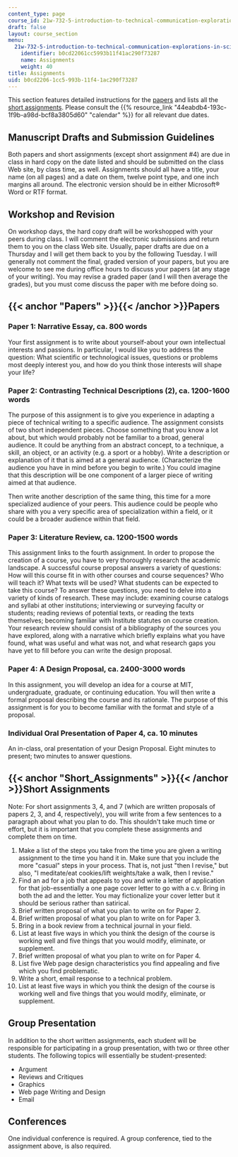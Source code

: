 ```yaml
---
content_type: page
course_id: 21w-732-5-introduction-to-technical-communication-explorations-in-scientific-and-technical-writing-fall-2006
draft: false
layout: course_section
menu:
  21w-732-5-introduction-to-technical-communication-explorations-in-scientific-and-technical-writing-fall-2006:
    identifier: b0cd22061cc5993b11f41ac290f73287
    name: Assignments
    weight: 40
title: Assignments
uid: b0cd2206-1cc5-993b-11f4-1ac290f73287
---
```

This section features detailed instructions for the [papers](#Papers) and lists all the [short assignments](#Short_Assignments). Please consult the {{% resource_link "44eabdb4-193c-1f9b-a98d-bcf8a3805d60" "calendar" %}} for all relevant due dates.

## Manuscript Drafts and Submission Guidelines

Both papers and short assignments (except short assignment #4) are due in class in hard copy on the date listed and should be submitted on the class Web site, by class time, as well. Assignments should all have a title, your name (on all pages) and a date on them, twelve point type, and one inch margins all around. The electronic version should be in either Microsoft® Word or RTF format.

## Workshop and Revision

On workshop days, the hard copy draft will be workshopped with your peers during class. I will comment the electronic submissions and return them to you on the class Web site. Usually, paper drafts are due on a Thursday and I will get them back to you by the following Tuesday. I will generally not comment the final, graded version of your papers, but you are welcome to see me during office hours to discuss your papers (at any stage of your writing). You may revise a graded paper (and I will then average the grades), but you must come discuss the paper with me before doing so.

## {{< anchor "Papers" >}}{{< /anchor >}}Papers

### Paper 1: Narrative Essay, ca. 800 words

Your first assignment is to write about yourself-about your own intellectual interests and passions. In particular, I would like you to address the question: What scientific or technological issues, questions or problems most deeply interest you, and how do you think those interests will shape your life?

### Paper 2: Contrasting Technical Descriptions (2), ca. 1200-1600 words

The purpose of this assignment is to give you experience in adapting a piece of technical writing to a specific audience. The assignment consists of two short independent pieces. Choose something that you know a lot about, but which would probably not be familiar to a broad, general audience. It could be anything from an abstract concept, to a technique, a skill, an object, or an activity (e.g. a sport or a hobby). Write a description or explanation of it that is aimed at a general audience. (Characterize the audience you have in mind before you begin to write.) You could imagine that this description will be one component of a larger piece of writing aimed at that audience.

Then write another description of the same thing, this time for a more specialized audience of your peers. This audience could be people who share with you a very specific area of specialization within a field, or it could be a broader audience within that field.

### Paper 3: Literature Review, ca. 1200-1500 words

This assignment links to the fourth assignment. In order to propose the creation of a course, you have to very thoroughly research the academic landscape. A successful course proposal answers a variety of questions: How will this course fit in with other courses and course sequences? Who will teach it? What texts will be used? What students can be expected to take this course? To answer these questions, you need to delve into a variety of kinds of research. These may include: examining course catalogs and syllabi at other institutions; interviewing or surveying faculty or students; reading reviews of potential texts, or reading the texts themselves; becoming familiar with Institute statutes on course creation. Your research review should consist of a bibliography of the sources you have explored, along with a narrative which briefly explains what you have found, what was useful and what was not, and what research gaps you have yet to fill before you can write the design proposal.

### Paper 4: A Design Proposal, ca. 2400-3000 words

In this assignment, you will develop an idea for a course at MIT, undergraduate, graduate, or continuing education. You will then write a formal proposal describing the course and its rationale. The purpose of this assignment is for you to become familiar with the format and style of a proposal.

### Individual Oral Presentation of Paper 4, ca. 10 minutes

An in-class, oral presentation of your Design Proposal. Eight minutes to present; two minutes to answer questions.

## {{< anchor "Short_Assignments" >}}{{< /anchor >}}Short Assignments

Note: For short assignments 3, 4, and 7 (which are written proposals of papers 2, 3, and 4, respectively), you will write from a few sentences to a paragraph about what you plan to do. This shouldn't take much time or effort, but it is important that you complete these assignments and complete them on time.

1. Make a list of the steps you take from the time you are given a writing assignment to the time you hand it in. Make sure that you include the more "casual" steps in your process. That is, not just "then I revise," but also, "I meditate/eat cookies/lift weights/take a walk, then I revise."
2. Find an ad for a job that appeals to you and write a letter of application for that job-essentially a one page cover letter to go with a c.v. Bring in both the ad and the letter. You may fictionalize your cover letter but it should be serious rather than satirical.
3. Brief written proposal of what you plan to write on for Paper 2.
4. Brief written proposal of what you plan to write on for Paper 3.
5. Bring in a book review from a technical journal in your field.
6. List at least five ways in which you think the design of the course is working well and five things that you would modify, eliminate, or supplement.
7. Brief written proposal of what you plan to write on for Paper 4.
8. List five Web page design characteristics you find appealing and five which you find problematic.
9. Write a short, email response to a technical problem.
10. List at least five ways in which you think the design of the course is working well and five things that you would modify, eliminate, or supplement.

## Group Presentation

In addition to the short written assignments, each student will be responsible for participating in a group presentation, with two or three other students. The following topics will essentially be student-presented:

- Argument
- Reviews and Critiques
- Graphics
- Web page Writing and Design
- Email

## Conferences

One individual conference is required. A group conference, tied to the assignment above, is also required.